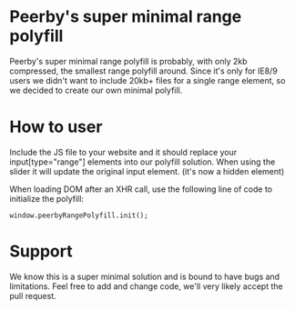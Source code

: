 Peerby's super minimal range polyfill
===============

Peerby's super minimal range polyfill is probably, with only 2kb compressed, the smallest range polyfill around. Since it's only for IE8/9 users we didn't want to include 20kb+ files for a single range element, so we decided to create our own minimal polyfill.

How to user
===============

Include the JS file to your website and it should replace your input[type="range"] elements into our polyfill solution. When using the slider it will update the original input element. (it's now a hidden element)

When loading DOM after an XHR call, use the following line of code to initialize the polyfill:

```
window.peerbyRangePolyfill.init();
```

Support
===============

We know this is a super minimal solution and is bound to have bugs and limitations. Feel free to add and change code, we'll very likely accept the pull request.